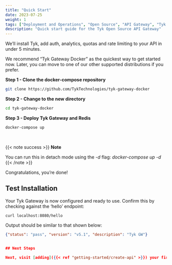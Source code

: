 ```yaml
---
title: "Quick Start"
date: 2023-07-25
weight: 1
tags: ["Deployment and Operations", "Open Source", "API Gateway", "Tyk OSS"]
description: "Quick start guide for the Tyk Open Source API Gateway"
---
```


We’ll install Tyk, add auth, analytics, quotas and rate limiting to your API in under 5 minutes.

We recommend “Tyk Gateway Docker” as the quickest way to get started now. Later, you can move to one of our other supported distributions if you prefer.

**Step 1 - Clone the docker-compose repository**
```bash
git clone https://github.com/TykTechnologies/tyk-gateway-docker
```

**Step 2 - Change to the new directory**
```bash
cd tyk-gateway-docker
```

**Step 3 - Deploy Tyk Gateway and Redis**
```bash
docker-compose up
```

<br>

{{< note success >}}
**Note**

You can run this in detach mode using the _-d_ flag: _docker-compose up -d_
{{< /note >}}

Congratulations, you’re done!


## Test Installation

Your Tyk Gateway is now configured and ready to use. Confirm this by checking against the ‘hello’ endpoint:

```bash
curl localhost:8080/hello
```

Output should be similar to that shown below:
```json
{"status": "pass", "version": "v5.1", "description": "Tyk GW"}


## Next Steps

Next, visit [adding]({{< ref "getting-started/create-api" >}}) your first API to Tyk and follow the Open Source instructions.